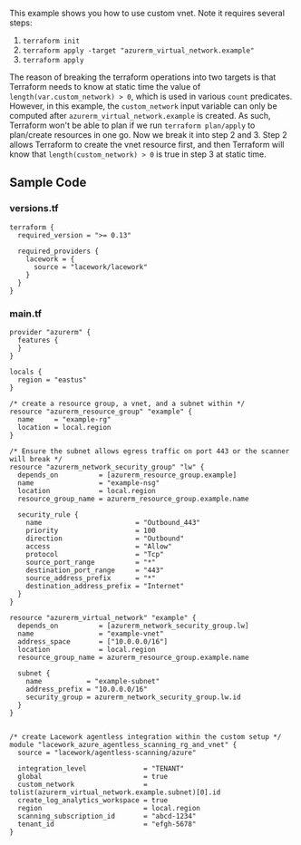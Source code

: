 This example shows you how to use custom vnet. Note it requires several steps:
1. `terraform init`
2. `terraform apply -target "azurerm_virtual_network.example"`
3. `terraform apply`

The reason of breaking the terraform operations into two targets is that 
Terraform needs to know at static time the value of 
`length(var.custom_network) > 0`, which is used in various `count` predicates.
However, in this example, the `custom_network` input variable can only be computed 
after `azurerm_virtual_network.example` is created. As such, Terraform won't be 
able to plan if we run `terraform plan/apply` to plan/create resources in one go.
Now we break it into step 2 and 3. Step 2 allows Terraform to create the vnet
resource first, and then Terraform will know that `length(custom_network) > 0` 
is true in step 3 at static time. 

## Sample Code

### versions.tf
```hcl
terraform {
  required_version = ">= 0.13"

  required_providers {
    lacework = {
      source = "lacework/lacework"
    }
  }
}
```

### main.tf
```hcl
provider "azurerm" {
  features {
  }
}

locals {
  region = "eastus"
}

/* create a resource group, a vnet, and a subnet within */
resource "azurerm_resource_group" "example" {
  name     = "example-rg"
  location = local.region
}

/* Ensure the subnet allows egress traffic on port 443 or the scanner will break */
resource "azurerm_network_security_group" "lw" {
  depends_on          = [azurerm_resource_group.example]
  name                = "example-nsg"
  location            = local.region
  resource_group_name = azurerm_resource_group.example.name

  security_rule {
    name                       = "Outbound_443"
    priority                   = 100
    direction                  = "Outbound"
    access                     = "Allow"
    protocol                   = "Tcp"
    source_port_range          = "*"
    destination_port_range     = "443"
    source_address_prefix      = "*"
    destination_address_prefix = "Internet"
  }
}

resource "azurerm_virtual_network" "example" {
  depends_on          = [azurerm_network_security_group.lw]
  name                = "example-vnet"
  address_space       = ["10.0.0.0/16"]
  location            = local.region
  resource_group_name = azurerm_resource_group.example.name

  subnet {
    name           = "example-subnet"
    address_prefix = "10.0.0.0/16"
    security_group = azurerm_network_security_group.lw.id
  }
}


/* create Lacework agentless integration within the custom setup */
module "lacework_azure_agentless_scanning_rg_and_vnet" {
  source = "lacework/agentless-scanning/azure"

  integration_level              = "TENANT"
  global                         = true
  custom_network                 = tolist(azurerm_virtual_network.example.subnet)[0].id
  create_log_analytics_workspace = true
  region                         = local.region
  scanning_subscription_id       = "abcd-1234"
  tenant_id                      = "efgh-5678"
}
```
